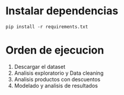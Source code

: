 
# Instalar dependencias
```
pip install -r requirements.txt
```

# Orden de ejecucion

1. Descargar el dataset
2. Analisis exploratorio y Data cleaning
3. Analisis productos con descuentos
4. Modelado y analisis de resultados